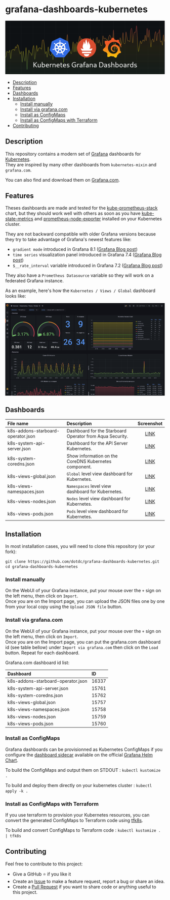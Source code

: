 # grafana-dashboards-kubernetes <!-- omit in toc -->

![logo](https://raw.githubusercontent.com/dotdc/media/main/grafana-dashboards-kubernetes/kubernetes-grafana-dashboards-logo.png)

- [Description](#description)
- [Features](#features)
- [Dashboards](#dashboards)
- [Installation](#installation)
  - [Install manually](#install-manually)
  - [Install via grafana.com](#install-via-grafanacom)
  - [Install as ConfigMaps](#install-as-configmaps)
  - [Install as ConfigMaps with Terraform](#install-as-configmaps-with-terraform)
- [Contributing](#contributing)

## Description

This repository contains a modern set of [Grafana](https://github.com/grafana/grafana) dashboards for [Kubernetes](https://github.com/kubernetes/kubernetes).\
They are inspired by many other dashboards from `kubernetes-mixin` and `grafana.com`.

You can also find and download them on [Grafana.com](https://grafana.com/grafana/dashboards/?plcmt=top-nav&cta=downloads&search=dotdc).

## Features

Theses dashboards are made and tested for the [kube-prometheus-stack](https://github.com/prometheus-community/helm-charts/tree/main/charts/kube-prometheus-stack) chart, but they should work well with others as soon as you have [kube-state-metrics](https://github.com/kubernetes/kube-state-metrics) and [prometheus-node-exporter](https://github.com/prometheus/node_exporter) installed on your Kubernetes cluster.

They are not backward compatible with older Grafana versions because they try to take advantage of Grafana's newest features like:

- `gradient mode` introduced in Grafana 8.1 ([Grafana Blog post](https://grafana.com/blog/2021/09/10/new-in-grafana-8.1-gradient-mode-for-time-series-visualizations-and-dynamic-panel-configuration/))
- `time series` visualization panel introduced in Grafana 7.4 ([Grafana Blog post](https://grafana.com/blog/2021/02/10/how-the-new-time-series-panel-brings-major-performance-improvements-and-new-visualization-features-to-grafana-7.4/))
- `$__rate_interval` variable introduced in Grafana 7.2 ([Grafana Blog post](https://grafana.com/blog/2020/09/28/new-in-grafana-7.2-__rate_interval-for-prometheus-rate-queries-that-just-work/))

They also have a `Prometheus Datasource` variable so they will work on a federated Grafana instance.

As an example, here's how the `Kubernetes / Views / Global` dashboard looks like:

![screenshot](https://raw.githubusercontent.com/dotdc/media/main/grafana-dashboards-kubernetes/k8s-views-global.png "Kubernetes Global View Screenshot")

## Dashboards

| File name                  | Description | Screenshot |
|:---------------------------|:------------|:----------:|
| k8s-addons-starboard-operator.json | Dashboard for the Starboard Operator from Aqua Security. | [LINK](https://raw.githubusercontent.com/dotdc/media/main/grafana-dashboards-kubernetes/k8s-addons-starboard-operator.png) |
| k8s-system-api-server.json | Dashboard for the API Server Kubernetes. | [LINK](https://raw.githubusercontent.com/dotdc/media/main/grafana-dashboards-kubernetes/k8s-system-api-server.png) |
| k8s-system-coredns.json    | Show information on the CoreDNS Kubernetes component. | [LINK](https://raw.githubusercontent.com/dotdc/media/main/grafana-dashboards-kubernetes/k8s-system-coredns.png) |
| k8s-views-global.json      | `Global` level view dashboard for Kubernetes. | [LINK](https://raw.githubusercontent.com/dotdc/media/main/grafana-dashboards-kubernetes/k8s-views-global.png) |
| k8s-views-namespaces.json  | `Namespaces` level view dashboard for Kubernetes. | [LINK](https://raw.githubusercontent.com/dotdc/media/main/grafana-dashboards-kubernetes/k8s-views-namespaces.png) |
| k8s-views-nodes.json       | `Nodes` level view dashboard for Kubernetes. | [LINK](https://raw.githubusercontent.com/dotdc/media/main/grafana-dashboards-kubernetes/k8s-views-nodes.png) |
| k8s-views-pods.json        | `Pods` level view dashboard for Kubernetes. | [LINK](https://raw.githubusercontent.com/dotdc/media/main/grafana-dashboards-kubernetes/k8s-views-pods.png) |

## Installation

In most installation cases, you will need to clone this repository (or your fork):

```terminal
git clone https://github.com/dotdc/grafana-dashboards-kubernetes.git
cd grafana-dashboards-kubernetes
```

### Install manually

On the WebUI of your Grafana instance, put your mouse over the `+` sign on the left menu, then click on `Import`.\
Once you are on the Import page, you can upload the JSON files one by one from your local copy using the `Upload JSON file` button.

### Install via grafana.com

On the WebUI of your Grafana instance, put your mouse over the `+` sign on the left menu, then click on `Import`.\
Once you are on the Import page, you can put the grafana.com dashboard id (see table bellow) under `Import via grafana.com` then click on the `Load` button. Repeat for each dashboard.

Grafana.com dashboard id list:

| Dashboard                          | ID    |
|:-----------------------------------|:------|
| k8s-addons-starboard-operator.json | 16337 |
| k8s-system-api-server.json         | 15761 |
| k8s-system-coredns.json            | 15762 |
| k8s-views-global.json              | 15757 |
| k8s-views-namespaces.json          | 15758 |
| k8s-views-nodes.json               | 15759 |
| k8s-views-pods.json                | 15760 |

### Install as ConfigMaps

Grafana dashboards can be provisionned as Kubernetes ConfigMaps if you configure the [dashboard sidecar](https://github.com/grafana/helm-charts/blob/main/charts/grafana/values.yaml#L667) available on the official [Grafana Helm Chart](https://github.com/grafana/helm-charts/tree/main/charts/grafana).

To build the ConfigMaps and output them on STDOUT : `kubectl kustomize .`

To build and deploy them directly on your kubernetes cluster : `kubectl apply -k .`

### Install as ConfigMaps with Terraform

If you use terraform to provision your Kubernetes resources, you can convert the generated ConfigMaps to Terraform code using [tfk8s](https://github.com/jrhouston/tfk8s).

To build and convert ConfigMaps to Terraform code : `kubectl kustomize . | tfk8s`

## Contributing

Feel free to contribute to this project:

- Give a GitHub ⭐ if you like it
- Create an [Issue](https://github.com/dotdc/grafana-dashboards-kubernetes/issues) to make a feature request, report a bug or share an idea.
- Create a [Pull Request](https://github.com/dotdc/grafana-dashboards-kubernetes/pulls) if you want to share code or anything useful to this project.
